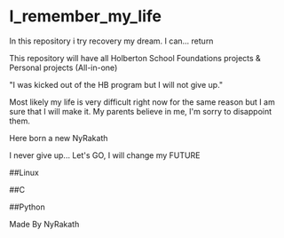 # I_remember_my_life

In this repository i try recovery my dream. I can... return

This repository will have all Holberton School Foundations projects & Personal projects (All-in-one) 

"I was kicked out of the HB program but I will not give up."

Most likely my life is very difficult right now for the same reason but I am sure that I will make it.
My parents believe in me, I'm sorry to disappoint them.

Here born a new NyRakath

I never give up... Let's GO, I will change my FUTURE


##Linux



##C



##Python



Made By NyRakath
